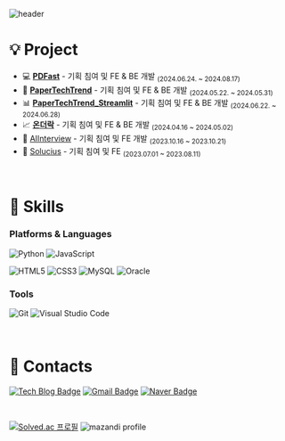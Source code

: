 ![header](https://capsule-render.vercel.app/api?type=waving&color=gradient&height=200&section=header&text=HeounJu's_Repo&fontSize=40)


# 💡 Project

- 💻 [**PDFast**](https://github.com/sinizzu) - 기획 침여 및 FE & BE 개발 <sub>(2024.06.24. ~ 2024.08.17)</sub>
- 📝 [**PaperTechTrend**](https://github.com/wjdguswn1203/PaperTechTrend) - 기획 침여 및 FE & BE 개발 <sub>(2024.05.22. ~ 2024.05.31)</sub>
- 📊 [**PaperTechTrend_Streamlit**](https://github.com/wjdguswn1203/PTT_Stramlit) - 기획 침여 및 FE & BE 개발 <sub>(2024.06.22. ~ 2024.06.28)</sub>
- 📈 [**온더락**](https://github.com/wjdguswn1203/AWS_HJ_apiProject) - 기획 침여 및 FE & BE 개발 <sub>(2024.04.16 ~ 2024.05.02)</sub>
- 💼 [AIInterview](https://github.com/wjdguswn1203/AIInterview) - 기획 침여 및 FE 개발 <sub>(2023.10.16 ~ 2023.10.21)</sub>
- 📐 [Solucius](https://github.com/wjdguswn1203/solucius) - 기획 침여 및 FE <sub>(2023.07.01 ~ 2023.08.11)</sub>

<br>

# 💪 Skills

### Platforms & Languages
![Python](https://img.shields.io/badge/Python-3776AB.svg?&style=for-the-badge&logo=Python&logoColor=white)
![JavaScript](https://img.shields.io/badge/JavaScript-F7DF1E.svg?&style=for-the-badge&logo=JavaScript&logoColor=white)

![HTML5](https://img.shields.io/badge/HTML5-E34F26.svg?&style=for-the-badge&logo=HTML5&logoColor=white)
![CSS3](https://img.shields.io/badge/CSS3-1572B6.svg?&style=for-the-badge&logo=CSS3&logoColor=white)
![MySQL](https://img.shields.io/badge/MySQL-4479A1.svg?&style=for-the-badge&logo=MySQL&logoColor=white)
![Oracle](https://img.shields.io/badge/Oracle-F80000.svg?&style=for-the-badge&logo=Oracle&logoColor=white)


### Tools
![Git](https://img.shields.io/badge/Git-F05032.svg?&style=for-the-badge&logo=Git&logoColor=white)
![Visual Studio Code](https://img.shields.io/badge/Visual%20Studio%20Code-007ACC.svg?&style=for-the-badge&logo=Visual%20Studio%20Code&logoColor=white)

<br>

# 💌 Contacts
[![Tech Blog Badge](http://img.shields.io/badge/-Tech%20blog-black?style=flat-square&logo=github&link=https://guswnqmffn.tistory.com/)](https://guswnqmffn.tistory.com/)
[![Gmail Badge](https://img.shields.io/badge/Gmail-d14836?style=flat-square&logo=Gmail&logoColor=white&link=mailto:wjdguswn0954@gmail.com)](mailto:wjdguswn0954@gmail.com)
[![Naver Badge](https://img.shields.io/badge/Naver-03C75A?style=flat-square&logo=naver&logoColor=white&link=mailto:wjdguswn1203@naver.com)](mailto:wjdguswn1203@naver.com)

<br>


[![Solved.ac
프로필](http://mazassumnida.wtf/api/v2/generate_badge?boj=wjdguswn1203)](https://solved.ac/wjdguswn1203)
![mazandi profile](http://mazandi.herokuapp.com/api?handle=wjdguswn1203&theme=dark)

